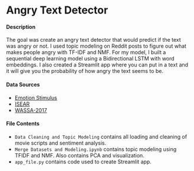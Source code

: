 # Angry Text Detector 

#### Description 
The goal was create an angry text detector that would predict if the text was angry or not. I used topic modeling on Reddit posts to figure out what makes people angry with TF-IDF and NMF. For my model, I built a sequential deep learning model using a Bidirectional LSTM with word embeddings. I also created a Streamlit app where you can put in a text and it will give you the probability of how angry the text seems to be. 

#### Data Sources
- [Emotion Stimulus](http://www.site.uottawa.ca/~diana/resources/emotion_stimulus_data/)
- [ISEAR](https://www.researchgate.net/figure/Characteristics-of-the-ISEAR-Dataset_tbl1_313407834)
- [WASSA-2017](http://saifmohammad.com/WebPages/EmotionIntensity-SharedTask.html)

#### File Contents
- `Data Cleaning and Topic Modeling` contains all loading and cleaning of movie scripts and sentiment analysis. 
- `Merge Datasets and Modeling.ipynb` contains topic modeling using TFIDF and NMF. Also contains PCA and visualization. 
- `app_file.py` contains code used to create Streamlit app. 
